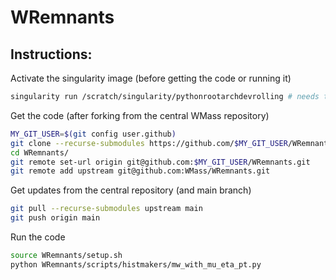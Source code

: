 # WRemnants

## Instructions:

Activate the singularity image (before getting the code or running it)
```bash
singularity run /scratch/singularity/pythonrootarchdevrolling # needs to be on lxplus8s10
```
    
Get the code (after forking from the central WMass repository)
```bash
MY_GIT_USER=$(git config user.github)
git clone --recurse-submodules https://github.com/$MY_GIT_USER/WRemnants.git
cd WRemnants/
git remote set-url origin git@github.com:$MY_GIT_USER/WRemnants.git
git remote add upstream git@github.com:WMass/WRemnants.git
```

Get updates from the central repository (and main branch)
```bash
git pull --recurse-submodules upstream main
git push origin main
```
    
Run the code
```bash
source WRemnants/setup.sh
python WRemnants/scripts/histmakers/mw_with_mu_eta_pt.py
```
